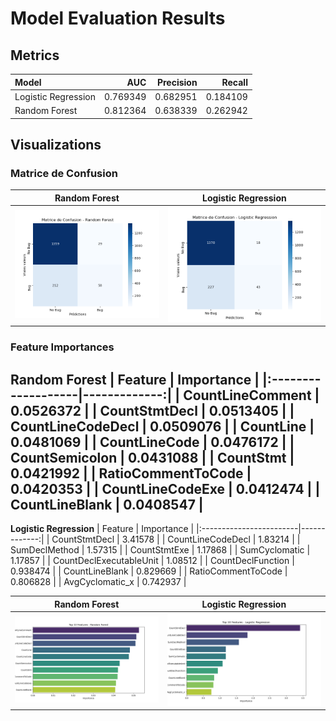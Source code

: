 # Model Evaluation Results

## Metrics
| Model               |      AUC |   Precision |   Recall |
|:--------------------|---------:|------------:|---------:|
| Logistic Regression | 0.769349 |    0.682951 | 0.184109 |
| Random Forest       | 0.812364 |    0.638339 | 0.262942 |

## Visualizations
### Matrice de Confusion
|**Random Forest** | **Logistic Regression**|
:-----------------:|:-----------------------:
![Confusion Matrix](cm_rf.png) | ![Confusion Matrix](cm_log_reg.png)

### Feature Importances
**Random Forest**
| Feature            |   Importance |
|:-------------------|-------------:|
| CountLineComment   |    0.0526372 |
| CountStmtDecl      |    0.0513405 |
| CountLineCodeDecl  |    0.0509076 |
| CountLine          |    0.0481069 |
| CountLineCode      |    0.0476172 |
| CountSemicolon     |    0.0431088 |
| CountStmt          |    0.0421992 |
| RatioCommentToCode |    0.0420353 |
| CountLineCodeExe   |    0.0412474 |
| CountLineBlank     |    0.0408547 |
---

**Logistic Regression**
| Feature                 |   Importance |
|:------------------------|-------------:|
| CountStmtDecl           |     3.41578  |
| CountLineCodeDecl       |     1.83214  |
| SumDeclMethod           |     1.57315  |
| CountStmtExe            |     1.17868  |
| SumCyclomatic           |     1.17857  |
| CountDeclExecutableUnit |     1.08512  |
| CountDeclFunction       |     0.938474 |
| CountLineBlank          |     0.829669 |
| RatioCommentToCode      |     0.806828 |
| AvgCyclomatic_x         |     0.742937 |

|**Random Forest** | **Logistic Regression**|
:-----------------:|:-----------------------:
![Feature Importances](Random_forest_feature_importances.png) | ![Feature Importances](Logistic_regression_importances.png)
